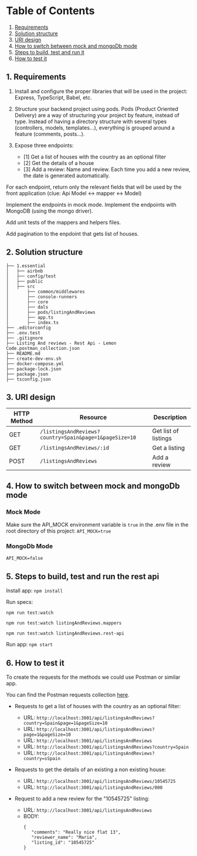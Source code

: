 # Table of Contents
1. [Requirements](#requirements)
2. [Solution structure](#structure)
3. [URI design](design)
4. [How to switch between mock and mongoDb mode](#mode)
5. [Steps to build, test and run it](#steps)
6. [How to test it](#howto)

<a name="requirements"></a>
## 1. Requirements
1. Install and configure the proper libraries that will be used in the project: Express, TypeScript, Babel, etc.

2. Structure your backend project using pods. Pods (Product Oriented Delivery) are a way of structuring your project by feature, instead of type. Instead of having a directory structure with several types (controllers, models, templates...), everything is grouped around a feature (comments, posts...).

3. Expose three endpoints:

   * [1] Get a list of houses with the country as an optional filter
   * [2] Get the details of a house
   * [3] Add a review: Name and review. Each time you add a new review, the date is generated automatically.

For each endpoint, return only the relevant fields that will be used by the front application (clue: Api Model <-> mapper <-> Model)

Implement the endpoints in mock mode.
Implement the endpoints with MongoDB (using the mongo driver).

Add unit tests of the mappers and helpers files.

Add pagination to the enpdoint that gets list of houses.

<a name="structure"></a>
## 2. Solution structure

```
├── 1.essential
│   ├── airbnb
│   ├── config/test
│   ├── public
│   ├── src
│   	├── common/middlewares
│   	├── console-runners
│   	├── core
│   	├── dals
│   	├── pods/listingAndReviews
│   	├── app.ts
│   	├── index.ts
├── .editorconfig
├── .env.test
├── .gitignore
├── Listing And reviews - Rest Api - Lemon Code.postman_collection.json
├── README.md
├── create-dev-env.sh
├── docker-compose.yml
├── package-lock.json
├── package.json
├── tsconfig.json
```

<a name="design"></a>
## 3. URI design

|HTTP Method  |  Resource | Description |
| ----------  |---------  | ------  |
|GET | `/listingsAndReviews?country=Spain&page=1&pageSize=10` |Get list of listings|
|GET | `/listingsAndReviews/:id`|Get a listing |
|POST| `/listingsAndReviews` | Add a review |

<a name="mode"></a>
## 4. How to switch between mock and mongoDb mode


### Mock Mode 
Make sure the API_MOCK environment variable is `true` in the .env file in the root directory of this project: `API_MOCK=true`

### MongoDb Mode
`API_MOCK=false`

<a name="steps"></a>
## 5. Steps to build, test and run the rest api
Install app: `npm install`

Run specs:

`npm run test:watch`

`npm run test:watch listingAndReviews.mappers`

`npm run test:watch listingAndReviews.rest-api`

Run app: `npm start`

<a name="howto"></a>
## 6. How to test it
To create the requests for the methods we could use Postman or similar app.

You can find the Postman requests collection [here](https://github.com/monicacrespo/bootcamp-backend-student-rest-api-rentals/tree/main/1.essential/Listing_And_Reviews_Rest_Api_LemonCode.postman_collection.json).

* Requests to get a list of houses with the country as an optional filter:

   * URL: `http://localhost:3001/api/listingsAndReviews?country=Spain&page=1&pageSize=10`
   * URL: `http://localhost:3001/api/listingsAndReviews?page=1&pageSize=10`
   * URL: `http://localhost:3001/api/listingsAndReviews`
   * URL: `http://localhost:3001/api/listingsAndReviews?country=Spain`
   * URL: `http://localhost:3001/api/listingsAndReviews?country=sSpain`

* Requests to get the details of an existing a non existing house:
   * URL: `http://localhost:3001/api/listingsAndReviews/10545725`
   * URL: `http://localhost:3001/api/listingsAndReviews/000`

* Request to add a new review for the "10545725" listing:
   * URL: `http://localhost:3001/api/listingsAndReviews`
   * BODY:
      ```
      {
         "comments": "Really nice flat 13",    
         "reviewer_name": "Maria",
         "listing_id": "10545725"
      }
      ```

